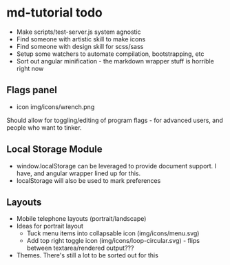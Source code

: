 md-tutorial todo
================

* Make scripts/test-server.js system agnostic
* Find someone with artistic skill to make icons
* Find someone with design skill for scss/sass
* Setup some watchers to automate compilation, bootstrapping, etc
* Sort out angular minification - the markdown wrapper stuff is horrible right
now

## Flags panel

* icon img/icons/wrench.png

Should allow for toggling/editing of program flags - for advanced users, and
people who want to tinker.

## Local Storage Module

* window.localStorage can be leveraged to provide document support.  I have,
and angular wrapper lined up for this.
* localStorage will also be used to mark preferences

## Layouts

* Mobile telephone layouts (portrait/landscape)
* Ideas for portrait layout
  * Tuck menu items into collapsable icon (img/icons/menu.svg)
  * Add top right toggle icon (img/icons/loop-circular.svg) - flips between
  textarea/rendered output???
* Themes.  There's still a lot to be sorted out for this
